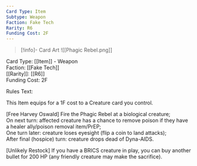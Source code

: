 ```yaml
---
Card Type: Item
Subtype: Weapon
Faction: Fake Tech
Rarity: R6
Funding Cost: 2F
---
```

> [!info]- Card Art
> ![[Phagic Rebel.png]]

Card Type: [[Item]] - Weapon  
Faction: [[Fake Tech]]  
[[Rarity]]: [[R6]]  
Funding Cost: 2F  

Rules Text:  

This Item equips for a 1F cost to a Creature card you control.  

[Free Harvey Oswald] Fire the Phagic Rebel at a biological creature;  
On next turn: affected creature has a chance to remove poison if they have a healer ally/poison removal item/PrEP;  
One turn later: creature loses eyesight (flip a coin to land attacks);  
After final (hospice) turn: creature drops dead of Dyna-AIDS.  

[Unlikely Restock] If you have a BRICS creature in play, you can buy another bullet for 200 HP (any friendly creature may make the sacrifice).  